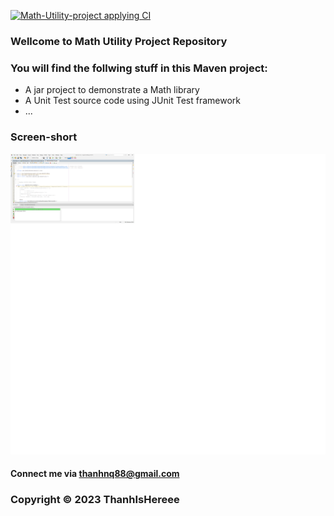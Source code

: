 [![Math-Utility-project applying CI](https://github.com/ThanhIsHereee/math-util-mvn/actions/workflows/maven.yml/badge.svg)](https://github.com/ThanhIsHereee/math-util-mvn/actions/workflows/maven.yml) 
### Wellcome to Math Utility Project Repository

### You will find the follwing stuff in this Maven project:

* A jar project to demonstrate a Math library
* A Unit Test source code using JUnit Test framework
* ...

### Screen-short
![Source-code-with-JUnit](https://github.com/ThanhIsHereee/math-util-mvn/blob/main/screenshort/Source-code-with-JUnit.png)
#### Connect me via thanhnq88@gmail.com

### Copyright &#169; 2023 ThanhIsHereee